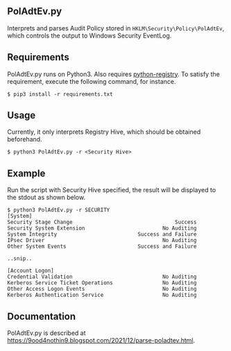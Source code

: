 ## PolAdtEv.py

Interprets and parses Audit Policy stored in `HKLM\Security\Policy\PolAdtEv`, which controls the output to Windows Security EventLog.

## Requirements

PolAdtEv.py runs on Python3. Also requires [python-registry](https://github.com/williballenthin/python-registry). To satisfy the requirement, execute the following command, for instance.

```
$ pip3 install -r requirements.txt
```

## Usage

Currently, it only interprets Registry Hive, which should be obtained beforehand.

```
$ python3 PolAdtEv.py -r <Security Hive>
```

## Example

Run the script with Security Hive specified, the result will be displayed to the stdout as shown below.

```
$ python3 PolAdtEv.py -r SECURITY
[System]
Security Stage Change                                 Success
Security System Extension                         No Auditing
System Integrity                          Success and Failure
IPsec Driver                                      No Auditing
Other System Events                       Success and Failure

..snip..

[Account Logon]
Credential Validation                             No Auditing
Kerberos Service Ticket Operations                No Auditing
Other Access Logon Events                         No Auditing
Kerberos Authentication Service                   No Auditing
```

## Documentation

PolAdtEv.py is described at https://9ood4nothin9.blogspot.com/2021/12/parse-poladtev.html.